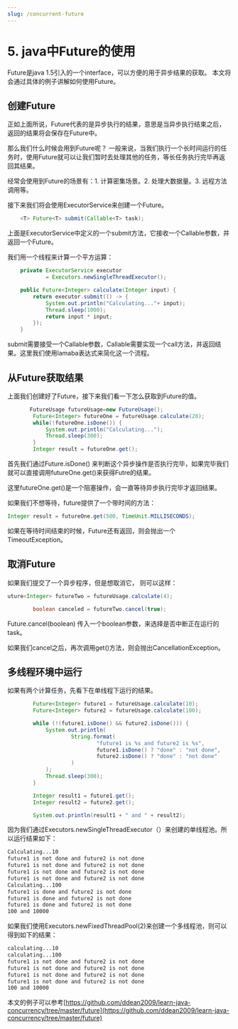 ```yaml
---
slug: /concurrent-future
---
```


# 5. java中Future的使用

Future是java 1.5引入的一个interface，可以方便的用于异步结果的获取。 本文将会通过具体的例子讲解如何使用Future。

## 创建Future

正如上面所说，Future代表的是异步执行的结果，意思是当异步执行结束之后，返回的结果将会保存在Future中。

那么我们什么时候会用到Future呢？ 一般来说，当我们执行一个长时间运行的任务时，使用Future就可以让我们暂时去处理其他的任务，等长任务执行完毕再返回其结果。

经常会使用到Future的场景有：1. 计算密集场景。2. 处理大数据量。3. 远程方法调用等。

接下来我们将会使用ExecutorService来创建一个Future。

~~~java
    <T> Future<T> submit(Callable<T> task);
~~~

上面是ExecutorService中定义的一个submit方法，它接收一个Callable参数，并返回一个Future。

我们用一个线程来计算一个平方运算：

~~~java
    private ExecutorService executor
            = Executors.newSingleThreadExecutor();

    public Future<Integer> calculate(Integer input) {
        return executor.submit(() -> {
            System.out.println("Calculating..."+ input);
            Thread.sleep(1000);
            return input * input;
        });
    }
~~~

submit需要接受一个Callable参数，Callable需要实现一个call方法，并返回结果。这里我们使用lamaba表达式来简化这一个流程。

## 从Future获取结果

上面我们创建好了Future，接下来我们看一下怎么获取到Future的值。

~~~java
       FutureUsage futureUsage=new FutureUsage();
        Future<Integer> futureOne = futureUsage.calculate(20);
        while(!futureOne.isDone()) {
            System.out.println("Calculating...");
            Thread.sleep(300);
        }
        Integer result = futureOne.get();
~~~

首先我们通过Future.isDone() 来判断这个异步操作是否执行完毕，如果完毕我们就可以直接调用futureOne.get()来获得Futre的结果。

这里futureOne.get()是一个阻塞操作，会一直等待异步执行完毕才返回结果。

如果我们不想等待，future提供了一个带时间的方法：

~~~java
Integer result = futureOne.get(500, TimeUnit.MILLISECONDS);
~~~

如果在等待时间结束的时候，Future还有返回，则会抛出一个TimeoutException。 

## 取消Future

如果我们提交了一个异步程序，但是想取消它， 则可以这样：

~~~java
uture<Integer> futureTwo = futureUsage.calculate(4);

        boolean canceled = futureTwo.cancel(true);
~~~

Future.cancel(boolean) 传入一个boolean参数，来选择是否中断正在运行的task。

如果我们cancel之后，再次调用get()方法，则会抛出CancellationException。

## 多线程环境中运行

如果有两个计算任务，先看下在单线程下运行的结果。

~~~java
        Future<Integer> future1 = futureUsage.calculate(10);
        Future<Integer> future2 = futureUsage.calculate(100);

        while (!(future1.isDone() && future2.isDone())) {
            System.out.println(
                    String.format(
                            "future1 is %s and future2 is %s",
                            future1.isDone() ? "done" : "not done",
                            future2.isDone() ? "done" : "not done"
                    )
            );
            Thread.sleep(300);
        }

        Integer result1 = future1.get();
        Integer result2 = future2.get();

        System.out.println(result1 + " and " + result2);
~~~

因为我们通过Executors.newSingleThreadExecutor（）来创建的单线程池。所以运行结果如下：

~~~txt
Calculating...10
future1 is not done and future2 is not done
future1 is not done and future2 is not done
future1 is not done and future2 is not done
future1 is not done and future2 is not done
Calculating...100
future1 is done and future2 is not done
future1 is done and future2 is not done
future1 is done and future2 is not done
100 and 10000
~~~

如果我们使用Executors.newFixedThreadPool(2)来创建一个多线程池，则可以得到如下的结果：

~~~txt
calculating...10
calculating...100
future1 is not done and future2 is not done
future1 is not done and future2 is not done
future1 is not done and future2 is not done
future1 is not done and future2 is not done
100 and 10000
~~~

本文的例子可以参考[https://github.com/ddean2009/learn-java-concurrency/tree/master/future](https://github.com/ddean2009/learn-java-concurrency/tree/master/future)





